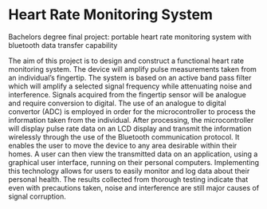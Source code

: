 # Heart Rate Monitoring System
Bachelors degree final project: portable heart rate monitoring system with bluetooth data transfer capability

The aim of this project is to design and construct a functional heart rate monitoring system. The device will amplify pulse measurements taken from an individual’s fingertip. The system is based on an active band pass filter which will amplify a selected signal frequency while attenuating noise and interference. Signals acquired from the fingertip sensor will be analogue and require conversion to digital. The use of an analogue to digital convertor (ADC) is employed in order for the microcontroller to process the information taken from the individual. After processing, the microcontroller will display pulse rate data on an LCD display and transmit the information wirelessly through the use of the Bluetooth communication protocol. It enables the user to move the device to any area desirable within their homes. A user can then view the transmitted data on an application, using a graphical user interface, running on their personal computers. Implementing this technology allows for users to easily monitor and log data about their personal health. The results collected from thorough testing indicate that even with precautions taken, noise and interference are still major causes of signal corruption.
